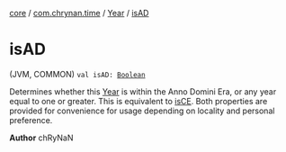 [core](../../index.md) / [com.chrynan.time](../index.md) / [Year](index.md) / [isAD](./is-a-d.md)

# isAD

(JVM, COMMON) `val isAD: `[`Boolean`](https://kotlinlang.org/api/latest/jvm/stdlib/kotlin/-boolean/index.html)

Determines whether this [Year](index.md) is within the Anno Domini Era, or any year equal to one or greater. This is
equivalent to [isCE](is-c-e.md). Both properties are provided for convenience for usage depending on locality and personal
preference.

**Author**
chRyNaN


